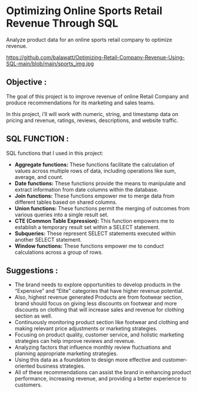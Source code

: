 # Optimizing Online Sports Retail Revenue Through SQL
Analyze product data for an online sports retail company to optimize revenue.

https://github.com/balawatt/Optimizing-Retail-Company-Revenue-Using-SQL-main/blob/main/sports_img.jpg

## Objective :
The goal of this project is to improve revenue of online Retail Company and produce recommendations for its marketing and sales teams.

In this project, i’ll will work with numeric, string, and timestamp data on pricing and revenue, ratings, reviews, descriptions, and website traffic.

## SQL FUNCTION :
SQL functions that I used in this project:

* **Aggregate functions:** These functions facilitate the calculation of values across multiple rows of data, including operations like sum, average, and count.
* **Date functions:** These functions provide the means to manipulate and extract information from date columns within the database.
* **Join functions:** These functions empower me to merge data from different tables based on shared columns.
* **Union functions:** These functions permit the merging of outcomes from various queries into a single result set.
* **CTE (Common Table Expression):** This function empowers me to establish a temporary result set within a SELECT statement.
* **Subqueries:** These represent SELECT statements executed within another SELECT statement.
* **Window functions:** These functions empower me to conduct calculations across a group of rows.

## Suggestions :

* The brand needs to explore opportunities to develop products in the “Expensive” and “Elite” categories that have higher revenue potential.
* Also, highest revenue generated Products are from footwear section, brand should focus on giving less discounts on footwear and more discounts on clothing that will increase sales and revenue for clothing section as well.
* Continuously monitoring product section like footwear and clothing and making relevant price adjustments or marketing strategies.
* Focusing on product quality, customer service, and holistic marketing strategies can help improve reviews and revenue.
* Analyzing factors that influence monthly review fluctuations and planning appropriate marketing strategies.
* Using this data as a foundation to design more effective and customer-oriented business strategies.
* All of these recommendations can assist the brand in enhancing product performance, increasing revenue, and providing a better experience to customers.
